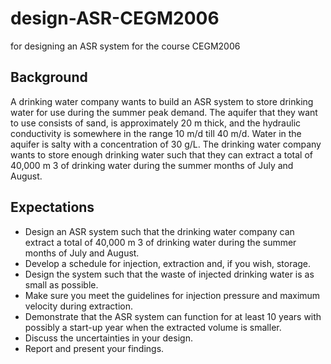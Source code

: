 # design-ASR-CEGM2006
 for designing an ASR system for the course CEGM2006


## Background
A drinking water company wants to build an ASR system to store drinking water for use during
the summer peak demand. The aquifer that they want to use consists of sand, is approximately
20 m thick, and the hydraulic conductivity is somewhere in the range 10 m/d till 40 m/d. Water in
the aquifer is salty with a concentration of 30 g/L. The drinking water company wants to store
enough drinking water such that they can extract a total of 40,000 m 3 of drinking water during the
summer months of July and August.
## Expectations
- Design an ASR system such that the drinking water company can extract a total of 40,000 m 3 of
drinking water during the summer months of July and August.
- Develop a schedule for injection, extraction and, if you wish, storage.
- Design the system such that the waste of injected drinking water is as small as possible.
- Make sure you meet the guidelines for injection pressure and maximum velocity during
extraction.
- Demonstrate that the ASR system can function for at least 10 years with possibly a start-up year
when the extracted volume is smaller.
- Discuss the uncertainties in your design.
- Report and present your findings.
